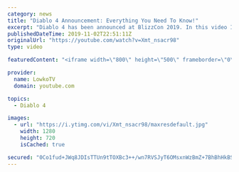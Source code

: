 ```yaml
---
category: news
title: "Diablo 4 Announcement: Everything You Need To Know!"
excerpt: "Diablo 4 has been announced at BlizzCon 2019. In this video I go over everything you need to know about this upcoming Blizzard Entertainment game."
publishedDateTime: 2019-11-02T22:51:11Z
originalUrl: "https://youtube.com/watch?v=Xmt_nsacr98"
type: video

featuredContent: "<iframe width=\"800\" height=\"500\" frameborder=\"0\" src=\"https://www.youtube.com/embed/Xmt_nsacr98\" allow=\"accelerometer; autoplay; encrypted-media; gyroscope; picture-in-picture\" allowfullscreen></iframe>"

provider:
  name: LowkoTV
  domain: youtube.com

topics:
  - Diablo 4

images:
  - url: "https://i.ytimg.com/vi/Xmt_nsacr98/maxresdefault.jpg"
    width: 1280
    height: 720
    isCached: true

secured: "0Co1fud+JWq8JDIsTTUn9tTOXBc3++/wn7RVSJyT6OMsxnWzBmZ+7BhBhHkBS7xB/khRtxZKCs1DKJ7Ck4gw1bB4R8220GKYkOWlf6xPXJIkxzqGSUgzADMF38H7WI5fm8StUaghd/Y9mesEyDvIeGYAmOa17T7gthcVfl7LjvXoosrDcSOhLJlfcis15qVr6xY557NKMiwvEAOWLQlYNdox7CzRdUJZRtTJueDx1nj40mhYxTXQrZzCkMXw8qBVQsxWmBo58h58lM0ttSzcm7+FFR+mstf4ceVW/cYfHGZKIeEGCvR7aM2zf1wcCsSqvI2hsFGyQ6/5RF+zYp4UUQ99bzncbx+fPrDHU2I78N843v1hIgD7obsdO5wb276jWKbXVsBBHM6JhlqU+b3uoLJHYEJhEQ1ulek3CGb7eT2d+ME5rPM3bP8rWnlMF2V+;bGp5AqsFEUIDPI02mrCjtw=="
---
```


